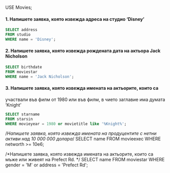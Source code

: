 USE Movies;

#### 1. Напишете заявка, която извежда адреса на студио ‘Disney’
```sql
SELECT address
FROM studio
WHERE name = 'Disney';
```

#### 2. Напишете заявка, която извежда рождената дата на актьора Jack Nicholson
```sql
SELECT birthdate
FROM moviestar
WHERE name = 'Jack Nicholson';
```

#### 3. Напишете заявка, която извежда имената на актьорите, които са
участвали във филм от 1980 или във филм, в чието заглавие има думата
‘Knight’
```sql
SELECT starname
FROM starsin
WHERE movieyear = 1980 or movietitle like '%Knight%';
```

/*Напишете заявка, която извежда имената на продуцентите с нетни
активи над 10 000 000 долара*/
SELECT name
FROM movieexec
WHERE networth >= 10e6;


/*Напишете заявка, която извежда имената на актьорите, които са мъже
или живеят на Prefect Rd.
*/
SELECT name
FROM moviestar
WHERE gender = 'M' or address = 'Prefect Rd';

